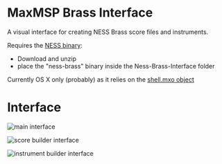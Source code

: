 # MaxMSP Brass Interface
A visual interface for creating NESS Brass score files and instruments. 

Requires the [NESS binary](http://www.ness.music.ed.ac.uk/music-and-tools/releases):
- Download and unzip
- place the "ness-brass" binary inside the Ness-Brass-Interface folder

Currently OS X only (probably) as it relies on the [shell.mxo object](https://github.com/jeremybernstein/shell/releases/tag/1.0b2)

# Interface

![main interface](http://tommudd.co.uk/ness/brass_main.png)

![score builder interface](http://tommudd.co.uk/ness/brass_score.png)

![instrument builder interface](http://tommudd.co.uk/ness/brass_instrument.png)
